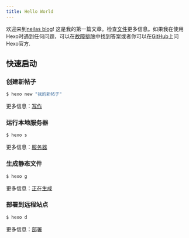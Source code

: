 ```yaml
---
title: Hello World
---
```

欢迎来到[neilas blog](https://neila.ga/)! 这是我的第一篇文章。检查[文件](https://hexo.io/docs/)更多信息。如果我在使用Hexo时遇到任何问题，可以在[故障排除](https://hexo.io/docs/troubleshooting.html)中找到答案或者你可以在[GitHub](https://github.com/hexojs/hexo/issues)上问Hexo官方.

## 快速启动

### 创建新帖子

``` bash
$ hexo new "我的新帖子"
```

更多信息：[写作](https://hexo.io/docs/writing.html)

### 运行本地服务器

``` bash
$ hexo s
```

更多信息：[服务器](https://hexo.io/docs/server.html)

### 生成静态文件

``` bash
$ hexo g
```

更多信息：[正在生成](https://hexo.io/docs/generating.html)

### 部署到远程站点

``` bash
$ hexo d
```

更多信息：[部署](https://hexo.io/docs/one-command-deployment.html)
